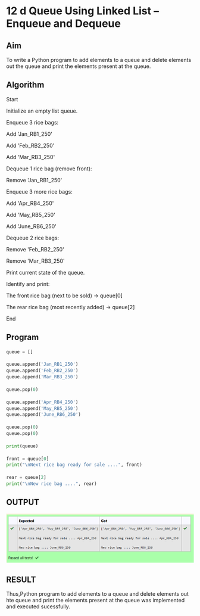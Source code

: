 # 12 d Queue Using Linked List – Enqueue and Dequeue

## Aim

To write a Python program to add elements to a queue and delete elements out the queue and  print the elements present at the queue.

## Algorithm

Start

Initialize an empty list queue.

Enqueue 3 rice bags:

Add 'Jan_RB1_250'

Add 'Feb_RB2_250'

Add 'Mar_RB3_250'

Dequeue 1 rice bag (remove front):

Remove 'Jan_RB1_250'

Enqueue 3 more rice bags:

Add 'Apr_RB4_250'

Add 'May_RB5_250'

Add 'June_RB6_250'

Dequeue 2 rice bags:

Remove 'Feb_RB2_250'

Remove 'Mar_RB3_250'

Print current state of the queue.

Identify and print:

The front rice bag (next to be sold) → queue[0]

The rear rice bag (most recently added) → queue[2]

End


## Program

```python
queue = []

queue.append('Jan_RB1_250')
queue.append('Feb_RB2_250')
queue.append('Mar_RB3_250')

queue.pop(0)

queue.append('Apr_RB4_250')
queue.append('May_RB5_250')
queue.append('June_RB6_250')

queue.pop(0)
queue.pop(0)

print(queue)

front = queue[0]
print("\nNext rice bag ready for sale ....", front)

rear = queue[2]
print("\nNew rice bag ....", rear)

```

## OUTPUT
![image](https://github.com/gokulkrishnan2005/19CS301-Module12/blob/main/12th%205.png)


## RESULT

Thus,Python program to add elements to a queue and delete elements out hte queue and  print the elements present at the queue was implemented and executed sucessfully.
